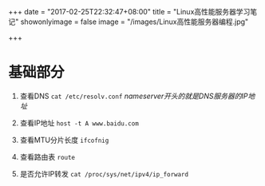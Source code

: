 +++
date = "2017-02-25T22:32:47+08:00"
title = "Linux高性能服务器学习笔记"
showonlyimage = false
image = "/images/Linux高性能服务器编程.jpg"

+++

# 基础部分 #

1. 查看DNS `cat /etc/resolv.conf`
*nameserver开头的就是DNS服务器的IP地址*

2. 查看IP地址 `host -t A www.baidu.com`

3. 查看MTU分片长度 `ifcofnig`

4. 查看路由表 `route`

5. 是否允许IP转发 `cat /proc/sys/net/ipv4/ip_forward`
